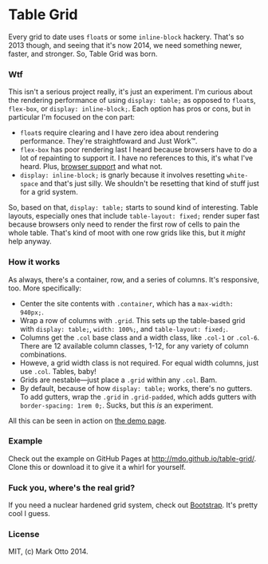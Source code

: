# Table Grid

Every grid to date uses `float`s or some `inline-block` hackery. That's so 2013 though, and seeing that it's now 2014, we need something newer, faster, and stronger. So, Table Grid was born.

### Wtf

This isn't a serious project really, it's just an experiment. I'm curious about the rendering performance of using `display: table;` as opposed to `float`s, `flex-box`, or `display: inline-block;`. Each option has pros or cons, but in particular I'm focused on the con part:

- `float`s require clearing and I have zero idea about rendering performance. They're straightfoward and Just Work&trade;.
- `flex-box` has poor rendering last I heard because browsers have to do a lot of repainting to support it. I have no references to this, it's what I've heard. Plus, [browser support](http://caniuse.com/#feat=flexbox) and what not.
- `display: inline-block;` is gnarly because it involves resetting `white-space` and that's just silly. We shouldn't be resetting that kind of stuff just for a grid system.

So, based on that, `display: table;` starts to sound kind of interesting. Table layouts, especially ones that include `table-layout: fixed;` render super fast because browsers only need to render the first row of cells to pain the whole table. That's kind of moot with one row grids like this, but it *might* help anyway.

### How it works

As always, there's a container, row, and a series of columns. It's responsive, too. More specifically:

- Center the site contents with `.container`, which has a `max-width: 940px;`.
- Wrap a row of columns with `.grid`. This sets up the table-based grid with `display: table;`, `width: 100%;`, and `table-layout: fixed;`.
- Columns get the `.col` base class and a width class, like `.col-1` or `.col-6`. There are 12 available column classes, 1-12, for any variety of column combinations.
- Howeve, a grid width class is not required. For equal width columns, just use `.col`. Tables, baby!
- Grids are nestable—just place a `.grid` within any `.col`. Bam.
- By default, because of how `display: table;` works, there's no gutters. To add gutters, wrap the `.grid` in `.grid-padded`, which adds gutters with `border-spacing: 1rem 0;`. Sucks, but this *is* an experiment.

All this can be seen in action on [the demo page](http://mdo.github.io/table-grid).

### Example

Check out the example on GitHub Pages at <http://mdo.github.io/table-grid/>. Clone this or download it to give it a whirl for yourself.

### Fuck you, where's the real grid?

If you need a nuclear hardened grid system, check out [Bootstrap](http://getbootstrap.com/css/#grid). It's pretty cool I guess.

### License

MIT, (c) Mark Otto 2014.
